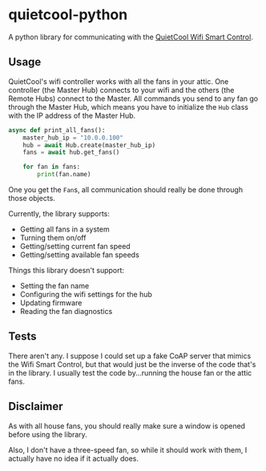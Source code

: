 # quietcool-python

A python library for communicating with the [QuietCool Wifi Smart Control](https://quietcoolsystems.com/products/wi-fi-smart-control/).

## Usage

QuietCool's wifi controller works with all the fans in your attic. One controller (the Master Hub) connects to your wifi and the others (the Remote Hubs) connect to the Master. All commands you send to any fan go through the Master Hub, which means you have to initialize the `Hub` class with the IP address of the Master Hub.

```python
async def print_all_fans():
    master_hub_ip = "10.0.0.100"
    hub = await Hub.create(master_hub_ip)
    fans = await hub.get_fans()

    for fan in fans:
        print(fan.name)
```

One you get the `Fan`s, all communication should really be done through those objects.

Currently, the library supports:

* Getting all fans in a system
* Turning them on/off
* Getting/setting current fan speed
* Getting/setting available fan speeds

Things this library doesn't support:

* Setting the fan name
* Configuring the wifi settings for the hub
* Updating firmware
* Reading the fan diagnostics

## Tests

There aren't any. I suppose I could set up a fake CoAP server that mimics the Wifi Smart Control, but that would just be the inverse of the code that's in the library. I usually test the code by...running the house fan or the attic fans.

## Disclaimer

As with all house fans, you should really make sure a window is opened before using the library.

Also, I don't have a three-speed fan, so while it should work with them, I actually have no idea if it actually does.
